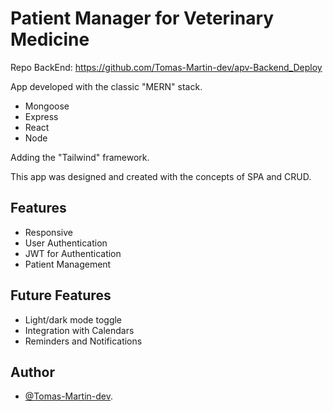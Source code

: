
# Patient Manager for Veterinary Medicine

Repo BackEnd: https://github.com/Tomas-Martin-dev/apv-Backend_Deploy

App developed with the classic "MERN" stack.
- Mongoose
- Express
- React
- Node
  
Adding the "Tailwind" framework.  

This app was designed and created with the concepts of SPA and CRUD. 

## Features

- Responsive
- User Authentication
- JWT for Authentication
- Patient Management

## Future Features

- Light/dark mode toggle
- Integration with Calendars
- Reminders and Notifications
## Author

- [@Tomas-Martin-dev](https://github.com/Tomas-Martin-dev).

